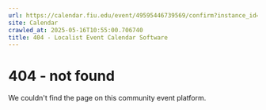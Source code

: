 ```yaml
---
url: https://calendar.fiu.edu/event/49595446739569/confirm?instance_id=49595446744692&return=https%3A%2F%2Fcalendar.fiu.edu%2Fcalendar%3Fevent_types%255B%255D%3D129753
site: Calendar
crawled_at: 2025-05-16T10:55:00.706740
title: 404 - Localist Event Calendar Software
---
```


# 404 - not found
We couldn't find the page on this community event platform.
